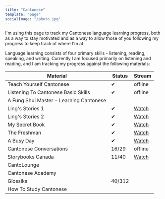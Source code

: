 ```yaml
---
title: "Cantonese"
template: "page"
socialImage: "/photo.jpg"
---
```


I'm using this page to track my Cantonese language learning progress, both as a
way to stay motivated and as a way to allow those of you following my progress
to keep track of where I'm at.

Language learning consists of four primary skills - listening, reading,
speaking, and writing. Currently I am focused primarily on listening and
reading, and I am tracking my progress against the following materials:

| Material                                | Status | Stream                                                                            |
| --------------------------------------- | ------ | --------------------------------------------------------------------------------- |
| Teach Yourself Cantonese                | ✔      | offline                                                                           |
| Listening To Cantonese Basic Skills     | ✔      | offline                                                                           |
| A Fung Shui Master - Learning Cantonese |        |                                                                                   |
| Ling's Stories 1                        | ✔      | [Watch](https://www.youtube.com/playlist?list=PLdKI7wP0iFBiNkeEC518KDKtzNfMmuiwF) |
| Ling's Stories 2                        | ✔      | [Watch](https://www.youtube.com/playlist?list=PLdKI7wP0iFBjydNmSx3Q12iUxbSbJziMm) |
| My Secret Book                          | ✔      | [Watch](https://www.youtube.com/playlist?list=PLdKI7wP0iFBh-pVdWreHO01vE3Grljjgi) |
| The Freshman                            | ✔      | [Watch](https://www.youtube.com/playlist?list=PLdKI7wP0iFBj_MX8bYiLqd5Xc9mhcQtXA) |
| A Busy Day                              | ✔      | [Watch](https://www.youtube.com/playlist?list=PLdKI7wP0iFBjU5qm_KwaKi5hyLGZ6sqg9) |
| Cantonese Conversations                 | 16/29  | offline                                                                           |
| Storybooks Canada                       | 11/40  | [Watch](https://www.youtube.com/playlist?list=PLdKI7wP0iFBgtdZhez9pCT_4FxGPQlff7) |
| CantoLounge                             |        |                                                                                   |
| Cantonese Academy                       |        |                                                                                   |
| Glossika                                | 40/312 |                                                                                   |
| How To Study Cantonese                  |        |                                                                                   |
